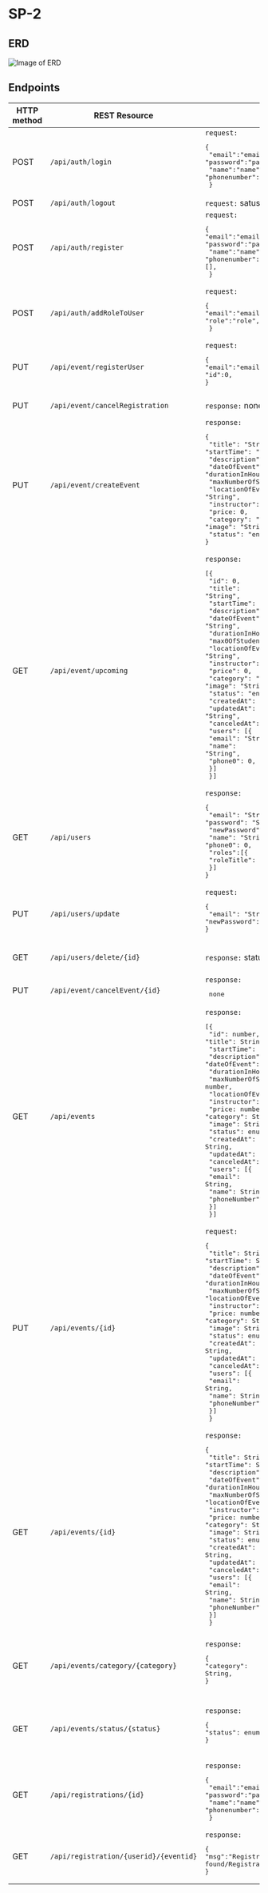 # SP-2

## ERD
![Image of ERD](doc/ERD.png)
 
 ## Endpoints

| HTTP method | REST Resource                          |                                                                                                                                                                                                                                                                                                                                                                                                                                                                                                                                                                                       | Comment                                                         |
|-------------|----------------------------------------|---------------------------------------------------------------------------------------------------------------------------------------------------------------------------------------------------------------------------------------------------------------------------------------------------------------------------------------------------------------------------------------------------------------------------------------------------------------------------------------------------------------------------------------------------------------------------------------|-----------------------------------------------------------------|
| POST        | `/api/auth/login`                      | `request:` <br><pre lang="json">{&#13; "email":"email",&#13; "password":"password",&#13; "name":"name",&#13;"phonenumber":0,&#13; }</pre>                                                                                                                                                                                                                                                                                                                                                                                                                                             | Login                                                           |
| POST        | `/api/auth/logout`                     | `request:` satus code                                                                                                                                                                                                                                                                                                                                                                                                                                                                                                                                                                 | Logout                                                          |
| POST        | `/api/auth/register`                   | `request:` <br><pre lang="json">{&#13;"email":"email",&#13; "password":"password",&#13; "name":"name",&#13;"phonenumber":0,&#13;[],&#13; }</pre>                                                                                                                                                                                                                                                                                                                                                                                                                                      | Register                                                        |
| POST        | `/api/auth/addRoleToUser`              | `request:` <br><pre lang="json">{&#13;"email":"email",&#13;"role":"role",&#13; }</pre>                                                                                                                                                                                                                                                                                                                                                                                                                                                                                                | Add a role to a user                                            |
| PUT         | `/api/event/registerUser`              | `request:` <br><pre lang="json">{&#13;"email":"email",&#13;"id":0,&#13; }</pre>                                                                                                                                                                                                                                                                                                                                                                                                                                                                                                       | Adds a user to an event                                         |          
| PUT         | `/api/event/cancelRegistration`        | `response:` none                                                                                                                                                                                                                                                                                                                                                                                                                                                                                                                                                                      | Cancels a registration                                          |
| PUT         | `/api/event/createEvent`               | `response:` <br><pre lang="json">{&#13; "title": "String",&#13; "startTime": "String",&#13; "description": "String",&#13; "dateOfEvent": "String",&#13; "durationInHours: "number",&#13; "maxNumberOfStudents: 0,&#13; "locationOfEvent": "String",&#13; "instructor": "String",&#13; "price: 0,&#13; "category": "String",&#13; "image": "String",&#13; "status": "enum",&#13;}</pre>                                                                                                                                                                                                          | Create a new event                                              |
| GET         | `/api/event/upcoming`                  | `response:` <br><pre lang="json">[{&#13; "id": 0,&#13; "title": "String",&#13; "startTime": "String",&#13; "description": "String",&#13; "dateOfEvent": "String",&#13; "durationInHours": 0,&#13; "max0OfStudents": 0,&#13; "locationOfEvent": "String",&#13; "instructor": "String",&#13; "price": 0,&#13; "category": "String",&#13; "image": "String",&#13; "status": "enum",&#13; "createdAt": "String",&#13; "updatedAt": "String",&#13; "canceledAt": "String",&#13; "users": [{&#13;  "email": "String",&#13;  "name": "String",&#13;  "phone0": 0,&#13;  }]&#13; }]</pre>     | Retrive all upcoming events                                     |
| GET         | `/api/users`                           | `response:` <br><pre lang="json">{&#13; "email": "String",&#13; "password": "String",&#13; "newPassword": "String",&#13; "name": "String",&#13; "phone0": 0,&#13; "roles":[{&#13;  "roleTitle": "String"&#13;  }]&#13;}</pre>                                                                                                                                                                                                                                                                                                                                                         | Retrive all users                                               |
| PUT         | `/api/users/update`                    | `request:` <br><pre lang="json">{&#13;  "email": "String",&#13;  "newPassword": "String"&#13;}</pre>                                                                                                                                                                                                                                                                                                                                                                                                                                                                                  | update a user                                                   |
| GET         | `/api/users/delete/{id}`               | `response:` status code                                                                                                                                                                                                                                                                                                                                                                                                                                                                                                                                                               | Delete a specific user                                          |
| PUT         | `/api/event/cancelEvent/{id}`          | `response:` <br><pre lang="json"> none </pre>                                                                                                                                                                                                                                                                                                                                                                                                                                                                                                                                         | Cancels a spesific event                                        |
| GET         | `/api/events`                          | `response:` <br><pre lang="json">[{&#13; "id": number,&#13; "title": String,&#13; "startTime": String,&#13; "description": String,&#13; "dateOfEvent": String,&#13; "durationInHours: number,&#13; "maxNumberOfStudents: number,&#13; "locationOfEvent": String,&#13; "instructor": String,&#13; "price: number,&#13; "category": String,&#13; "image": String,&#13; "status": enum,&#13; "createdAt": String,&#13; "updatedAt": String,&#13; "canceledAt": String,&#13; "users": [{&#13;  "email": String,&#13;  "name": String,&#13;  "phoneNumber": number,&#13;  }]&#13; }]</pre> | Retrieve all events                                             |
| PUT         | `/api/events/{id}`                     | `request:` <br><pre lang="json">{&#13; "title": String,&#13; "startTime": String,&#13; "description": String,&#13; "dateOfEvent": String,&#13; "durationInHours: number,&#13; "maxNumberOfStudents: number,&#13; "locationOfEvent": String,&#13; "instructor": String,&#13; "price: number,&#13; "category": String,&#13; "image": String,&#13; "status": enum,&#13; "createdAt": String,&#13; "updatedAt": String,&#13; "canceledAt": String,&#13; "users": [{&#13;  "email": String,&#13;  "name": String,&#13;  "phoneNumber": number,&#13;  }]&#13; }</pre>                       | Updates an event                                                |
| GET         | `/api/events/{id}`                     | `response:` <br><pre lang="json">{&#13; "title": String,&#13; "startTime": String,&#13; "description": String,&#13; "dateOfEvent": String,&#13; "durationInHours: number,&#13; "maxNumberOfStudents: number,&#13; "locationOfEvent": String,&#13; "instructor": String,&#13; "price: number,&#13; "category": String,&#13; "image": String,&#13; "status": enum,&#13; "createdAt": String,&#13; "updatedAt": String,&#13; "canceledAt": String,&#13; "users": [{&#13;  "email": String,&#13;  "name": String,&#13;  "phoneNumber": number,&#13;  }]&#13; }</pre>                      | Retrieves a spesific event                                      |
| GET         | `/api/events/category/{category}`      | `response:` <br><pre lang="json">{&#13;"category": String,&#13;}</pre>                                                                                                                                                                                                                                                                                                                                                                                                                                                                                                                | Retrieves the subset of all events that have a spcific category |
| GET         | `/api/events/status/{status}`          | `response:` <br><pre lang="json">{&#13;"status": enum,&#13;} </pre>                                                                                                                                                                                                                                                                                                                                                                                                                                                                                                                   | Retrieves the subset of all events that have a spcific status   |
| GET         | `/api/registrations/{id}`              | `response:` <br><pre lang="json">{&#13; "email":"email",&#13; "password":"password",&#13; "name":"name",&#13;"phonenumber":0,&#13; }</pre>                                                                                                                                                                                                                                                                                                                                                                                                                                            | Retrieves all registrations to a spesific event                 |
| GET         | `/api/registration/{userid}/{eventid}` | `response:`<br><pre lang="json">{&#13;"msg":"Registration found/Registration not found"&#13;}</pre>                                                                                                                                                                                                                                                                                                                                                                                                                                                                                   | Tells if the user is registed to a spesific event               |

